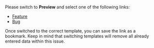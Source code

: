 Please switch to **Preview** and select one of the following links:

* [Feature](?template=pr_template.md)
* [Bug](?template=bug.md)

Once switched to the correct template, you can save the link as a bookmark. Keep in mind that switching templates will remove all already entered data within this issue.
